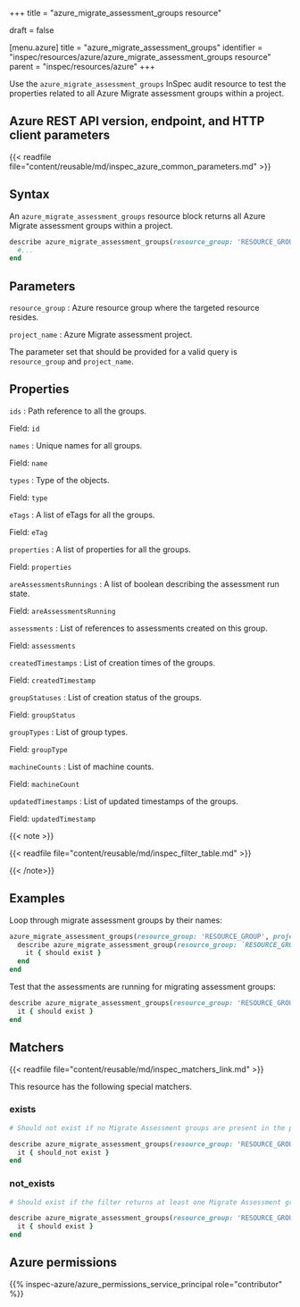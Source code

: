 +++
title = "azure_migrate_assessment_groups resource"

draft = false


[menu.azure]
title = "azure_migrate_assessment_groups"
identifier = "inspec/resources/azure/azure_migrate_assessment_groups resource"
parent = "inspec/resources/azure"
+++

Use the `azure_migrate_assessment_groups` InSpec audit resource to test the properties related to all Azure Migrate assessment groups within a project.

## Azure REST API version, endpoint, and HTTP client parameters

{{< readfile file="content/reusable/md/inspec_azure_common_parameters.md" >}}

## Syntax

An `azure_migrate_assessment_groups` resource block returns all Azure Migrate assessment groups within a project.

```ruby
describe azure_migrate_assessment_groups(resource_group: 'RESOURCE_GROUP', project_name: 'PROJECT_NAME') do
  #...
end
```

## Parameters

`resource_group`
: Azure resource group where the targeted resource resides.

`project_name`
: Azure Migrate assessment project.

The parameter set that should be provided for a valid query is `resource_group` and `project_name`.

## Properties

`ids`
: Path reference to all the groups.

  Field: `id`

`names`
: Unique names for all groups.

  Field: `name`

`types`
: Type of the objects.

  Field: `type`

`eTags`
: A list of eTags for all the groups.

  Field: `eTag`

`properties`
: A list of properties for all the groups.

  Field: `properties`

`areAssessmentsRunnings`
: A list of boolean describing the assessment run state.

  Field: `areAssessmentsRunning`

`assessments`
: List of references to assessments created on this group.

  Field: `assessments`

`createdTimestamps`
: List of creation times of the groups.

  Field: `createdTimestamp`

`groupStatuses`
: List of creation status of the groups.

  Field: `groupStatus`

`groupTypes`
: List of group types.

  Field: `groupType`

`machineCounts`
: List of machine counts.

  Field: `machineCount`

`updatedTimestamps`
: List of updated timestamps of the groups.

  Field: `updatedTimestamp`

{{< note >}}

{{< readfile file="content/reusable/md/inspec_filter_table.md" >}}

{{< /note>}}

## Examples

Loop through migrate assessment groups by their names:

```ruby
azure_migrate_assessment_groups(resource_group: 'RESOURCE_GROUP', project_name: 'PROJECT_NAME').names.each do |name|
  describe azure_migrate_assessment_group(resource_group: `RESOURCE_GROUP`, project_name: `PROJECT_NAME`, name: `NAME`) do
    it { should exist }
  end
end
```

Test that the assessments are running for migrating assessment groups:

```ruby
describe azure_migrate_assessment_groups(resource_group: 'RESOURCE_GROUP', project_name: 'PROJECT_NAME').where(areAssessmentsRunning: true) do
  it { should exist }
end
```

## Matchers

{{< readfile file="content/reusable/md/inspec_matchers_link.md" >}}

This resource has the following special matchers.

### exists

```ruby
# Should not exist if no Migrate Assessment groups are present in the project.

describe azure_migrate_assessment_groups(resource_group: 'RESOURCE_GROUP', project_name: 'PROJECT_NAME') do
  it { should_not exist }
end
```

### not_exists

```ruby
# Should exist if the filter returns at least one Migrate Assessment groups in the project.

describe azure_migrate_assessment_groups(resource_group: 'RESOURCE_GROUP', project_name: 'PROJECT_NAME') do
  it { should exist }
end
```

## Azure permissions

{{% inspec-azure/azure_permissions_service_principal role="contributor" %}}
